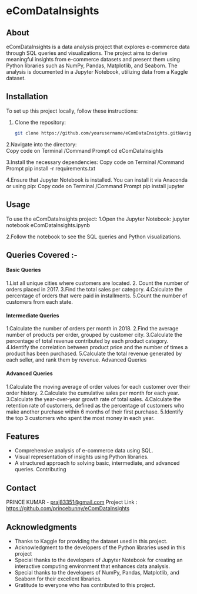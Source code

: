 # eComDataInsights

## About

eComDataInsights is a data analysis project that explores e-commerce data through SQL queries and visualizations. The project aims to derive meaningful insights from e-commerce datasets and present them using Python libraries such as NumPy, Pandas, Matplotlib, and Seaborn. The analysis is documented in a Jupyter Notebook, utilizing data from a Kaggle dataset.

## Installation

To set up this project locally, follow these instructions:

1. Clone the repository:

   ```bash
   git clone https://github.com/yourusername/eComDataInsights.gitNavigate to the

2.Navigate into the directory:   
   Copy code on Terminal /Command Prompt
    cd eComDataInsights

3.Install the necessary dependencies:
   Copy code on Terminal /Command Prompt
    pip install -r requirements.txt
   
4.Ensure that Jupyter Notebook is installed. You can install it via Anaconda or using pip:
  Copy code on Terminal /Command Prompt
    pip install jupyter
    
## Usage

 To use the eComDataInsights project:
  1.Open the Jupyter Notebook:
    jupyter notebook eComDataInsights.ipynb
    
  2.Follow the notebook to see the SQL queries and Python visualizations. 
  
## Queries Covered :-

#### Basic Queries

 1.List all unique cities where customers are located.
 2. Count the number of orders placed in 2017.
 3.Find the total sales per category.
 4.Calculate the percentage of orders that were paid in installments.
 5.Count the number of customers from each state.

#### Intermediate Queries

 1.Calculate the number of orders per month in 2018.
 2.Find the average number of products per order, grouped by customer city.
 3.Calculate the percentage of total revenue contributed by each product category.
 4.Identify the correlation between product price and the number of times a product 
   has been purchased.
 5.Calculate the total revenue generated by each seller, and rank them by revenue.
   Advanced Queries

#### Advanced Queries   

 1.Calculate the moving average of order values for each customer over their order 
   history.
 2.Calculate the cumulative sales per month for each year.
 3.Calculate the year-over-year growth rate of total sales.
 4.Calculate the retention rate of customers, defined as the percentage of customers 
   who make another purchase within 6 months of their first purchase.
 5.Identify the top 3 customers who spent the most money in each year.
 
## Features

 * Comprehensive analysis of e-commerce data using SQL.
 * Visual representation of insights using Python libraries.
 * A structured approach to solving basic, intermediate, and advanced queries.
  Contributing

## Contact

  PRINCE KUMAR - praj83351@gmail.com
  Project Link : https://github.com/princebunny/eComDataInsights

## Acknowledgments

 * Thanks to Kaggle for providing the dataset used in this project.
 * Acknowledgment to the developers of the Python libraries used in this project
 * Special thanks to the developers of Jupyter Notebook for creating an interactive 
   computing environment that enhances data analysis.
 * Special thanks to the developers of NumPy, Pandas, Matplotlib, and Seaborn for 
   their excellent libraries.
 * Gratitude to everyone who has contributed to this project.
   
  

  
